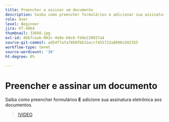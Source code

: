```yaml
---
title: Preencher e assinar um documento
description: Saiba como preencher formulários e adicionar sua assinatura eletrônica aos documentos
role: User
level: Beginner
jira: KT-4964
thumbnail: 33660.jpg
exl-id: 4bb7caab-002c-4e8e-b0c6-fdde220037a4
source-git-commit: ad54f7afa78b0fbb31eccf455723a8890cb92355
workflow-type: tm+mt
source-wordcount: '36'
ht-degree: 0%

---
```


# Preencher e assinar um documento

Saiba como preencher formulários **E** adicione sua assinatura eletrônica aos documentos.

>[!VIDEO](https://video.tv.adobe.com/v/33660?quality=12&learn=on&hidetitle=true)
